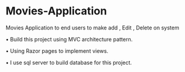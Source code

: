 # Movies-Application
Movies Application to end users to make add , Edit , Delete on system  

• Build this project using MVC architecture pattern.

• Using Razor pages to implement views.

• I use sql server to build database for this project.

